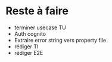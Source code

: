 # Reste à faire

- terminer usecase TU
- Auth cognito
- Extraire error string vers property file
- rédiger TI
- rédiger E2E
